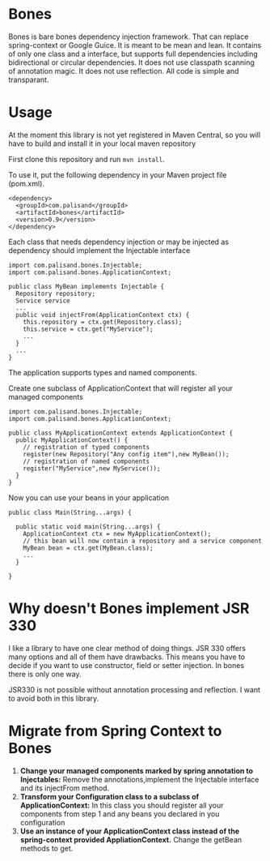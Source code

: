 # Bones
Bones is bare bones dependency injection framework. That can replace spring-context or Google Guice.
It is meant to be mean and lean. It contains of only one class and a interface, but supports full dependencies
including bidirectional or circular dependencies. It does not use classpath scanning of annotation magic. 
It does not use reflection. All code is simple and transparant.

# Usage
At the moment this library is not yet registered in Maven Central, so you will have to build and install it
in your local maven repository

First clone this repository and run `mvn install`.

To use it, put the following dependency in your Maven project file (pom.xml).

```
<dependency>
  <groupId>com.palisand</groupId>
  <artifactId>bones</artifactId>
  <version>0.9</version>
</dependency>
```

Each class that needs dependency injection or may be injected as dependency should implement
the Injectable interface

```
import com.palisand.bones.Injectable;
import com.palisand.bones.ApplicationContext;

public class MyBean implements Injectable {
  Repository repository;
  Service service
  ...
  public void injectFrom(ApplicationContext ctx) {
    this.repository = ctx.get(Repository.class);
    this.service = ctx.get("MyService");
    ...
  }
  ...
}
```

The application supports types and named components.

Create one subclass of ApplicationContext that will register all your managed components

```
import com.palisand.bones.Injectable;
import com.palisand.bones.ApplicationContext;

public class MyApplicationContext extends ApplicationContext {
  public MyApplicationContext() {
    // registration of typed components
    register(new Repository("Any config item"),new MyBean());
    // registration of named components
    register("MyService",new MyService());
  }
}
```

Now you can use your beans in your application

```
public class Main(String...args) {

  public static void main(String...args) {
    ApplicationContext ctx = new MyApplicationContext();
    // this bean will now contain a repository and a service component
    MyBean bean = ctx.get(MyBean.class);
    ...
  }

}
```
# Why doesn't Bones implement JSR 330
I like a library to have one clear method of doing things. JSR 330 offers many options and all of them have drawbacks.
This means you have to decide if you want to use constructor, field or setter injection. In bones there is only one way.

JSR330 is not possible without annotation processing and reflection. I want to avoid both in this library.

# Migrate from Spring Context to Bones
1. **Change your managed components marked by spring annotation to Injectables:** Remove the annotations,implement the Injectable interface and its injectFrom method.
2. **Transform your Configuration class to a subclass of ApplicationContext:** In this class you should register all your components from step 1 and any beans you declared in you configuration
3. **Use an instance of your ApplicationContext class instead of the spring-context provided AppliationContext.** Change the getBean methods to get.


